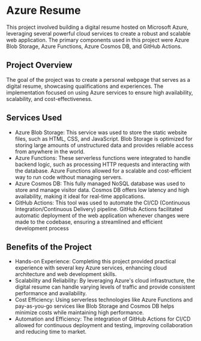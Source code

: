 # Azure Resume

This project involved building a digital resume hosted on Microsoft Azure, leveraging several powerful cloud services to create a robust and scalable web application. The primary components used in this project were Azure Blob Storage, Azure Functions, Azure Cosmos DB, and GitHub Actions.

## Project Overview

The goal of the project was to create a personal webpage that serves as a digital resume, showcasing qualifications and experiences. The implementation focused on using Azure services to ensure high availability, scalability, and cost-effectiveness.

## Services Used

- Azure Blob Storage: This service was used to store the static website files, such as HTML, CSS, and JavaScript. Blob Storage is optimized for storing large amounts of unstructured data and provides reliable access from anywhere in the world.
- Azure Functions: These serverless functions were integrated to handle backend logic, such as processing HTTP requests and interacting with the database. Azure Functions allowed for a scalable and cost-efficient way to run code without managing servers.
- Azure Cosmos DB: This fully managed NoSQL database was used to store and manage visitor data. Cosmos DB offers low latency and high availability, making it ideal for real-time applications.
- GitHub Actions: This tool was used to automate the CI/CD (Continuous Integration/Continuous Delivery) pipeline. GitHub Actions facilitated automatic deployment of the web application whenever changes were made to the codebase, ensuring a streamlined and efficient development process

## Benefits of the Project

- Hands-on Experience: Completing this project provided practical experience with several key Azure services, enhancing cloud architecture and web development skills.
- Scalability and Reliability: By leveraging Azure's cloud infrastructure, the digital resume can handle varying levels of traffic and provide consistent performance and availability.
- Cost Efficiency: Using serverless technologies like Azure Functions and pay-as-you-go services like Blob Storage and Cosmos DB helps minimize costs while maintaining high performance.
- Automation and Efficiency: The integration of GitHub Actions for CI/CD allowed for continuous deployment and testing, improving collaboration and reducing time to market.
